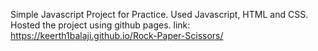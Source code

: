 Simple Javascript Project for Practice.
Used Javascript, HTML and CSS.
Hosted the project using github pages.
link: https://keerth1balaji.github.io/Rock-Paper-Scissors/ 
